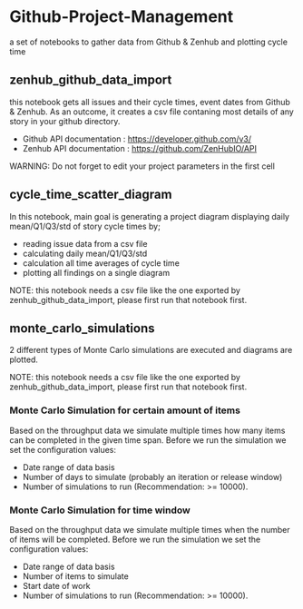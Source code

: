 # Github-Project-Management
a set of notebooks to gather data from Github &amp; Zenhub and plotting cycle time


## zenhub_github_data_import
this notebook gets all issues and their cycle times, event dates from Github & Zenhub. As an outcome, it creates a csv file contaning most details of any story in your github directory.

* Github API documentation : https://developer.github.com/v3/
* Zenhub API documentation : https://github.com/ZenHubIO/API 

WARNING: Do not forget to edit your project parameters in the first cell


## cycle_time_scatter_diagram
In this notebook, main goal is generating a project diagram displaying daily mean/Q1/Q3/std of story cycle times by;

* reading issue data from a csv file
* calculating daily mean/Q1/Q3/std
* calculation all time averages of cycle time
* plotting all findings on a single diagram

NOTE: this notebook needs a csv file like the one exported by zenhub_github_data_import, please first run that notebook first.


## monte_carlo_simulations
2 different types of Monte Carlo simulations are executed and diagrams are plotted.

NOTE: this notebook needs a csv file like the one exported by zenhub_github_data_import, please first run that notebook first.

### Monte Carlo Simulation for certain amount of items
Based on the throughput data we simulate multiple times how many items can be completed in the given time span. Before we run the simulation we set the configuration values:

* Date range of data basis
* Number of days to simulate (probably an iteration or release window)
* Number of simulations to run (Recommendation: >= 10000).

### Monte Carlo Simulation for time window
Based on the throughput data we simulate multiple times when the number of items will be completed. Before we run the simulation we set the configuration values:

* Date range of data basis
* Number of items to simulate
* Start date of work
* Number of simulations to run (Recommendation: >= 10000).

